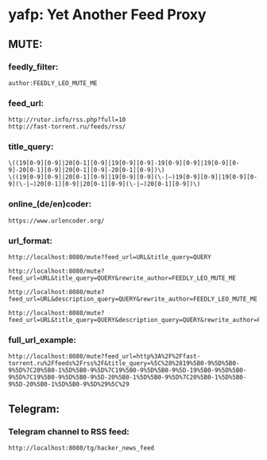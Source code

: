 # yafp: Yet Another Feed Proxy

## MUTE:

### feedly_filter:
    author:FEEDLY_LEO_MUTE_ME

### feed_url:
    http://rutor.info/rss.php?full=10
    http://fast-torrent.ru/feeds/rss/

### title_query:
    \((19[0-9][0-9]|20[0-1][0-9]|19[0-9][0-9]-19[0-9][0-9]|19[0-9][0-9]-20[0-1][0-9]|20[0-1][0-9]-20[0-1][0-9])\)
    \((19[0-9][0-9]|20[0-1][0-9]|19[0-9][0-9](\-|–)19[0-9][0-9]|19[0-9][0-9](\-|–)20[0-1][0-9]|20[0-1][0-9](\-|–)20[0-1][0-9])\)

### online_(de/en)coder:
    https://www.urlencoder.org/

### url_format:
    http://localhost:8080/mute?feed_url=URL&title_query=QUERY

    http://localhost:8080/mute?feed_url=URL&title_query=QUERY&rewrite_author=FEEDLY_LEO_MUTE_ME

    http://localhost:8080/mute?feed_url=URL&description_query=QUERY&rewrite_author=FEEDLY_LEO_MUTE_ME

    http://localhost:8080/mute?feed_url=URL&title_query=QUERY&description_query=QUERY&rewrite_author=FEEDLY_LEO_MUTE_ME

### full_url_example:
    http://localhost:8080/mute?feed_url=http%3A%2F%2Ffast-torrent.ru%2Ffeeds%2Frss%2F&title_query=%5C%28%2819%5B0-9%5D%5B0-9%5D%7C20%5B0-1%5D%5B0-9%5D%7C19%5B0-9%5D%5B0-9%5D-19%5B0-9%5D%5B0-9%5D%7C19%5B0-9%5D%5B0-9%5D-20%5B0-1%5D%5B0-9%5D%7C20%5B0-1%5D%5B0-9%5D-20%5B0-1%5D%5B0-9%5D%29%5C%29

## Telegram:

### Telegram channel to RSS feed:
    http://localhost:8080/tg/hacker_news_feed
